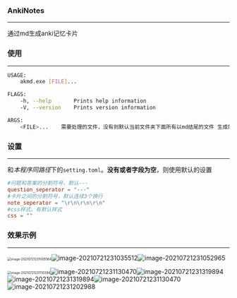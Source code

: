 ### AnkiNotes

---

通过md生成anki记忆卡片



### 使用

---

```sh
USAGE:
    akmd.exe [FILE]...

FLAGS:
    -h, --help       Prints help information
    -V, --version    Prints version information

ARGS:
    <FILE>...    需要处理的文件，没有则默认当前文件夹下面所有以md结尾的文件 生成同名的apkg文件
```





### 设置

---

和*本程序同路径*下的`setting.toml`。**没有或者字段为空**，则使用默认的设置

```toml
#问题和答案的分割符号，默认---
question_seperator = "---"
#卡片之间的分割符号，默认连续3个换行
note_seperator = "\r\n\r\n\r\n"
#css样式。有默认样式
css = ""
```





### 效果示例

---

<img src="https://github.com/HuangJinAmm/AnkiNotes_md/blob/main/image/README/image-20210721231005564.png" alt="image-20210721231005564" style="zoom: 50%;" />![image-20210721231035512](https://github.com/HuangJinAmm/AnkiNotes_md/blob/main/image/README/image-20210721231035512.png)![image-20210721231052965](https://github.com/HuangJinAmm/AnkiNotes_md/blob/main/image/README/image-20210721231052965.png)

<img src="https://github.com/HuangJinAmm/AnkiNotes_md/blob/main/image/README/image-20210721231110394.png" alt="image-20210721231110394" style="zoom:50%;" />![image-20210721231130470](https://github.com/HuangJinAmm/AnkiNotes_md/blob/main/image/README/image-20210721231130470.png)![image-20210721231319894](https://github.com/HuangJinAmm/AnkiNotes_md/blob/main/image/README/image-20210721231319894.png)![image-20210721231319894](https://github.com/HuangJinAmm/AnkiNotes_md/blob/main/image/README/image-20210721231319894.png)<img src="https://github.com/HuangJinAmm/AnkiNotes_md/blob/main/image/README/image-20210721231130470.png" alt="image-20210721231130470" /><img src="https://github.com/HuangJinAmm/AnkiNotes_md/blob/main/image/README/image-20210721231202988.png" alt="image-20210721231202988" />

